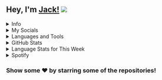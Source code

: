## Hey, I'm [Jack!](https://heyjack.info) <img src="https://raw.githubusercontent.com/therealheyjack/therealheyjack/master/wave.gif" width="30px">

<details><summary>Info</summary>
<p>

- 🔭 I’m currently working on [My Portfolio](https://github.com/).
- 🌱 I’m currently learning TypeScript / C#.
- 🏫 I’m currently studying [BSc (Honours) Computing and IT (Communications and Networking)](http://www.open.ac.uk/courses/computing-it/degrees/bsc-computing-it-communications-networking-q62-cnet)
- 💬 Ask me about Game Hosting.
- 📫 How to reach me: [Twitter - @HeyJack0001](https://twitter.com/HeyJack0001)
- 😄 Pronouns: He/His
- 😎 Fun fact: I spend almost 12 hours listening songs every day.
</p>
</details>

<details><summary>My Socials</summary>
<p>

[![Twitter: HeyJack0001](https://img.shields.io/twitter/follow/HeyJack0001?style=social)](https://twitter.com/HeyJack0001)
[![Linkedin: HeyJack0001](https://img.shields.io/badge/-HeyJack0001-blue?style=flat-square&logo=Linkedin&logoColor=white&link=https://www.linkedin.com/in/HeyJack0001/)](https://www.linkedin.com/in/HeyJack0001/)
[![GitHub therealheyjack](https://img.shields.io/github/followers/therealheyjack?label=follow&style=social)](https://github.com/therealheyjack)
[![website](https://img.shields.io/badge/PortfolioWebsite-heyjack.info-2648ff?style=flat-square&logo=google-chrome)](https://heyjack.info/)
[![discord](https://img.shields.io/badge/Discord-HeyJack%230001-7289DA?logo=discord)](https://discordapp.com/users/203317216106512384)
</p>
</details>

<details><summary>Languages and Tools</summary>
<p> 

<code><a href="https://www.javascript.com/"><img height="20" src="https://raw.githubusercontent.com/github/explore/80688e429a7d4ef2fca1e82350fe8e3517d3494d/topics/javascript/javascript.png"></a></code>
<code><a href="https://nodejs.org/"><img height="20" src="https://raw.githubusercontent.com/github/explore/80688e429a7d4ef2fca1e82350fe8e3517d3494d/topics/nodejs/nodejs.png"></a></code>
<code><a href="https://reactjs.org/"><img height="20" src="https://raw.githubusercontent.com/github/explore/80688e429a7d4ef2fca1e82350fe8e3517d3494d/topics/react/react.png"></a></code>
<code><a href="https://www.json.org/"><img height="20" src="https://raw.githubusercontent.com/github/explore/80688e429a7d4ef2fca1e82350fe8e3517d3494d/topics/json/json.png"></a></code>
<code><a href="https://es6.io/"><img height="20" src="https://raw.githubusercontent.com/github/explore/80688e429a7d4ef2fca1e82350fe8e3517d3494d/topics/es6/es6.png"></a></code>
<code><a href="https://www.docker.com/"><img height="20" src="https://raw.githubusercontent.com/github/explore/80688e429a7d4ef2fca1e82350fe8e3517d3494d/topics/docker/docker.png"></a></code>
<code><a href="https://babeljs.io/"><img height="20" src="https://raw.githubusercontent.com/github/explore/80688e429a7d4ef2fca1e82350fe8e3517d3494d/topics/babel/babel.png"></a></code>
</p>
</details>

<details><summary>GitHub Stats</summary>
<p>

<a href="https://github.com/therealheyjack">
 <img align="center" src="https://github-readme-stats.vercel.app/api?username=therealheyjack&show_icons=true&theme=dark&line_height=27" alt="Jack's github stats"/>
</a>
</p>
</details>

<details><summary>Language Stats for This Week</summary>
<p>

<!--START_SECTION:waka-->
![Profile Views](http://img.shields.io/badge/Profile%20Views-0-blue)

**🐱 My GitHub Data** 

> 🏆 2 Contributions in the Year 2022
 > 
> 📦 81.3 kB Used in GitHub's Storage 
 > 
> 🚫 Not Opted to Hire
 > 
> 📜 2 Public Repositories 
 > 
> 🔑 4 Private Repositories  
 > 
**I'm an Early 🐤** 

```text
🌞 Morning    3 commits      █░░░░░░░░░░░░░░░░░░░░░░░░   4.23% 
🌆 Daytime    33 commits     ███████████░░░░░░░░░░░░░░   46.48% 
🌃 Evening    25 commits     ████████░░░░░░░░░░░░░░░░░   35.21% 
🌙 Night      10 commits     ███░░░░░░░░░░░░░░░░░░░░░░   14.08%

```
📅 **I'm Most Productive on Friday** 

```text
Monday       7 commits      ██░░░░░░░░░░░░░░░░░░░░░░░   9.86% 
Tuesday      11 commits     ███░░░░░░░░░░░░░░░░░░░░░░   15.49% 
Wednesday    10 commits     ███░░░░░░░░░░░░░░░░░░░░░░   14.08% 
Thursday     4 commits      █░░░░░░░░░░░░░░░░░░░░░░░░   5.63% 
Friday       26 commits     █████████░░░░░░░░░░░░░░░░   36.62% 
Saturday     8 commits      ██░░░░░░░░░░░░░░░░░░░░░░░   11.27% 
Sunday       5 commits      █░░░░░░░░░░░░░░░░░░░░░░░░   7.04%

```


📊 **This Week I Spent My Time On** 

```text
⌚︎ Time Zone: Europe/London

💬 Programming Languages: 
No Activity Tracked This Week

🔥 Editors: 
No Activity Tracked This Week

🐱‍💻 Projects: 
No Activity Tracked This Week

💻 Operating System: 
No Activity Tracked This Week

```

**I Mostly Code in JavaScript** 

```text
JavaScript               4 repos             ████████████░░░░░░░░░░░░░   50.0% 
Lua                      2 repos             ██████░░░░░░░░░░░░░░░░░░░   25.0% 
Python                   1 repo              ███░░░░░░░░░░░░░░░░░░░░░░   12.5% 
Shell                    1 repo              ███░░░░░░░░░░░░░░░░░░░░░░   12.5%

```


**Timeline**

![Chart not found](https://raw.githubusercontent.com/TheRealHeyJack/TheRealHeyJack/master/charts/bar_graph.png) 


 Last Updated on 14/02/2022 00:47:03 UTC
<!--END_SECTION:waka-->
</p>
</details>

<details><summary>Spotify</summary>
<p>

[![spotify-github-profile](https://spotify-github-profile.vercel.app/api/view?uid=h0sd8uxnbq3rs51ob32cqilmn&cover_image=true&theme=default)](https://github.com/kittinan/spotify-github-profile)
</p>
</details>

### Show some ❤️ by starring some of the repositories!
